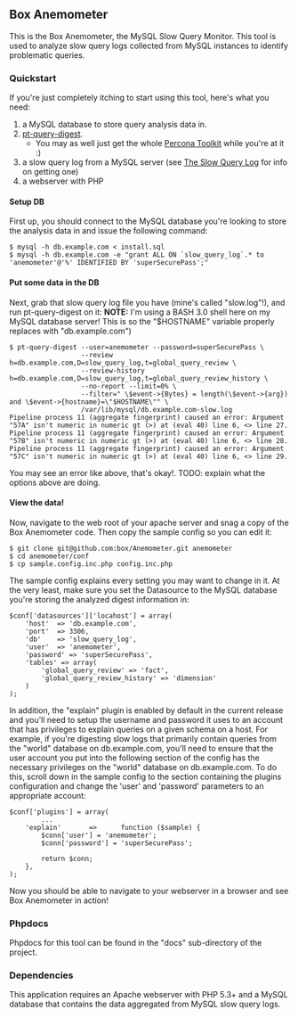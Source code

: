 Box Anemometer
--------------

This is the Box Anemometer, the MySQL Slow Query Monitor.  This tool is used to analyze slow query logs collected from MySQL instances to identify problematic queries.

### Quickstart ###

If you're just completely itching to start using this tool, here's what you need:

1.	a MySQL database to store query analysis data in.
2.	[pt-query-digest](http://www.percona.com/doc/percona-toolkit/pt-query-digest.html).
	*	You may as well just get the whole [Percona Toolkit](http://www.percona.com/doc/percona-toolkit) while you're at it :)
3.	a slow query log from a MySQL server (see [The Slow Query Log](http://dev.mysql.com/doc/refman/5.5/en/slow-query-log.html) for info on getting one)
4.	a webserver with PHP


#### Setup DB ####

First up, you should connect to the MySQL database you're looking to store the analysis data in and issue the following command:

    $ mysql -h db.example.com < install.sql
    $ mysql -h db.example.com -e "grant ALL ON `slow_query_log`.* to 'anemometer'@'%' IDENTIFIED BY 'superSecurePass';"

#### Put some data in the DB ####

Next, grab that slow query log file you have (mine's called "slow.log"!), and run pt-query-digest on it:
**NOTE:** I'm using a BASH 3.0 shell here on my MySQL database server! This is so the "$HOSTNAME" variable properly replaces with "db.example.com")

    $ pt-query-digest --user=anemometer --password=superSecurePass \
                      --review h=db.example.com,D=slow_query_log,t=global_query_review \
                      --review-history h=db.example.com,D=slow_query_log,t=global_query_review_history \
                      --no-report --limit=0% \ 
                      --filter=" \$event->{Bytes} = length(\$event->{arg}) and \$event->{hostname}=\"$HOSTNAME\"" \ 
                      /var/lib/mysql/db.example.com-slow.log
    Pipeline process 11 (aggregate fingerprint) caused an error: Argument "57A" isn't numeric in numeric gt (>) at (eval 40) line 6, <> line 27.
    Pipeline process 11 (aggregate fingerprint) caused an error: Argument "57B" isn't numeric in numeric gt (>) at (eval 40) line 6, <> line 28.
    Pipeline process 11 (aggregate fingerprint) caused an error: Argument "57C" isn't numeric in numeric gt (>) at (eval 40) line 6, <> line 29.

You may see an error like above, that's okay!.
TODO: explain what the options above are doing.


#### View the data! ####

Now, navigate to the web root of your apache server and snag a copy of the Box Anemometer code. Then copy the sample config so you can edit it:

    $ git clone git@github.com:box/Anemometer.git anemometer
    $ cd anemometer/conf
    $ cp sample.config.inc.php config.inc.php 


The sample config explains every setting you may want to change in it.  At the very least, make sure you set the Datasource to the MySQL database you're storing the analyzed digest information in:

    $conf['datasources']['locahost'] = array(
    	'host'	=> 'db.example.com',
    	'port'	=> 3306,
    	'db'	=> 'slow_query_log',
    	'user'	=> 'anemometer',
    	'password' => 'superSecurePass',
    	'tables' => array(
    		'global_query_review' => 'fact',
    		'global_query_review_history' => 'dimension'
    	)
    );

In addition, the "explain" plugin is enabled by default in the current release and you'll need to setup the username and password it uses to an account that has privileges to explain queries on a given schema on a host.  For example, if you're digesting slow logs that primarily contain queries from the "world" database on db.example.com, you'll need to ensure that the user account you put into the following section of the config has the necessary privileges on the "world" database on db.example.com.  To do this, scroll down in the sample config to the section containing the plugins configuration and change the 'user' and 'password' parameters to an appropriate account:

    $conf['plugins'] = array(
            ...
        'explain'       =>      function ($sample) {
            $conn['user'] = 'anemometer';
            $conn['password'] = 'superSecurePass';
            
            return $conn;
        },
    );



Now you should be able to navigate to your webserver in a browser and see Box Anemometer in action!


### Phpdocs ###

Phpdocs for this tool can be found in the "docs" sub-directory of the project.

### Dependencies ###

This application requires an Apache webserver with PHP 5.3+ and a MySQL database that contains the data aggregated from MySQL slow query logs.
